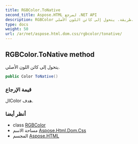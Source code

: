 ```yaml
---
title: RGBColor.ToNative
second_title: Aspose.HTML لمرجع .NET API
description: RGBColor طريقة. يتحول إلى كائن اللون الأصلي.
type: docs
weight: 50
url: /ar/net/aspose.html.dom.css/rgbcolor/tonative/
---
```

## RGBColor.ToNative method

يتحول إلى كائن اللون الأصلي.

```csharp
public Color ToNative()
```

### قيمة الإرجاع

الColor هدف.

### أنظر أيضا

* class [RGBColor](../)
* مساحة الاسم [Aspose.Html.Dom.Css](../../rgbcolor/)
* المجسم [Aspose.HTML](../../../)


